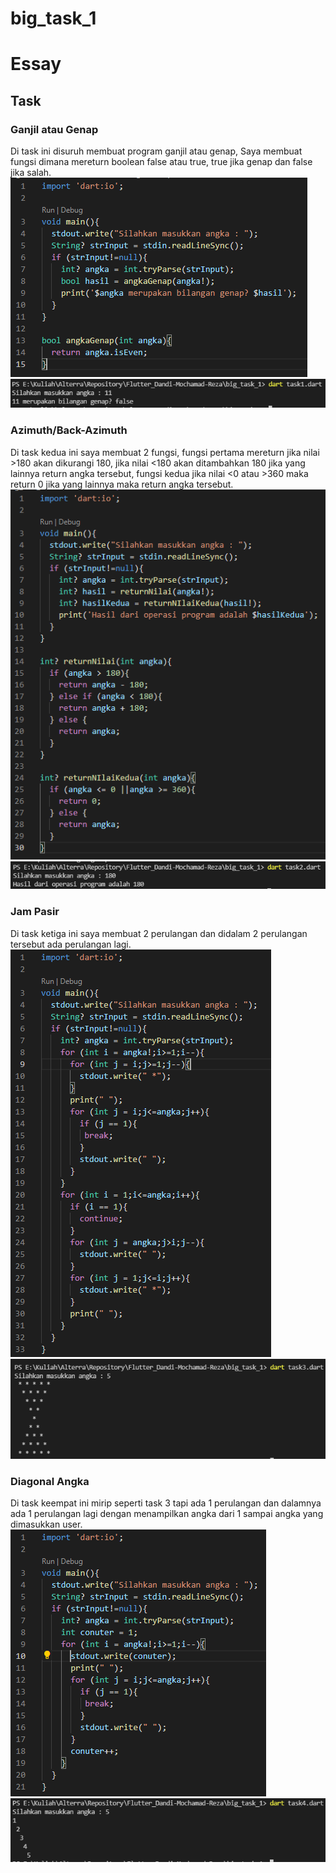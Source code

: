 # big_task_1

# Essay

## Task

### Ganjil atau Genap
Di task ini disuruh membuat program ganjil atau genap, Saya membuat fungsi dimana mereturn boolean false atau true, true jika genap dan false jika salah.
![](screenshot/SourceCodeTask1.png)
![](screenshot/OutputTask1.png)

### Azimuth/Back-Azimuth
Di task kedua ini saya membuat 2 fungsi, fungsi pertama mereturn jika nilai >180 akan dikurangi 180, jika nilai <180 akan ditambahkan 180 jika yang lainnya return angka tersebut, fungsi kedua jika nilai <0 atau >360 maka return 0 jika yang lainnya maka return angka tersebut.
![](screenshot/SourceCodeTask2.png)
![](screenshot/OutputTask2.png)

### Jam Pasir
Di task ketiga ini saya membuat 2 perulangan dan didalam 2 perulangan tersebut ada perulangan lagi.
![](screenshot/SourceCodeTask3.png)
![](screenshot/OutputTask3.png)

### Diagonal Angka
Di task keempat ini mirip seperti task 3 tapi ada 1 perulangan dan dalamnya ada 1 perulangan lagi dengan menampilkan angka dari 1 sampai angka yang dimasukkan user.
![](screenshot/SourceCodeTask4.png)
![](screenshot/OutputTask4.png)
